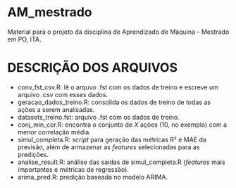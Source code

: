 # AM_mestrado
Material para o projeto da disciplina de Aprendizado de Máquina - Mestrado em PO, ITA.

# DESCRIÇÃO DOS ARQUIVOS

- conv_fst_csv.R: lê o arquvo .fst com os dados de treino e escreve um arquivo .csv com esses dados.
- geracao_dados_treino.R: consolida os dados de treino de todas as ações a serem analisadas.
- datasets_treino.fst: arquivo .fst com os dados de treino.
- conj_min_cor.R: encontra o conjunto de *X* ações (10, no exemplo) com a menor correlação média.
- simul_completa.R: *script* para geração das métricas R² e MAE da previsão, além de armazenar as *features* selecionadas para as predições.
- analise_result.R: análise das saídas de simul_completa.R (*features* mais importantes e métricas de regressão).
- arima_pred.R: predição baseada no modelo ARIMA.
